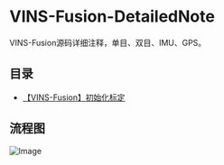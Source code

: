 # VINS-Fusion-DetailedNote
VINS-Fusion源码详细注释，单目、双目、IMU、GPS。

## 目录

- [【VINS-Fusion】初始化标定](https://zhuanlan.zhihu.com/p/358232587)

## 流程图
![Image](https://github.com/smilefacehh/VINS-Fusion-DetailedNote/blob/main/vins%E6%B5%81%E7%A8%8B.png)
